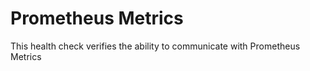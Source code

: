 # Prometheus Metrics

This health check verifies the ability to communicate with Prometheus Metrics
